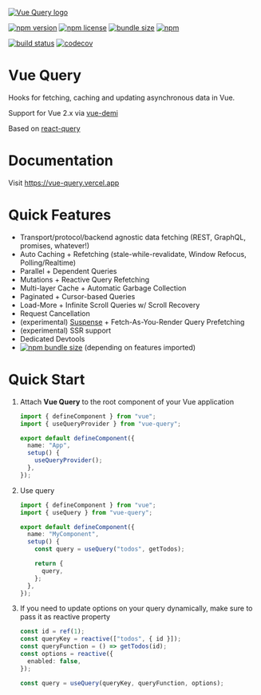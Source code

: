[![Vue Query logo](./media/vue-query.png)](https://damianosipiuk.github.io/vue-query/)

[![npm version](https://img.shields.io/npm/v/vue-query)](https://www.npmjs.com/package/vue-query)
[![npm license](https://img.shields.io/npm/l/vue-query)](https://github.com/DamianOsipiuk/vue-query/blob/main/LICENSE)
[![bundle size](https://img.shields.io/bundlephobia/minzip/vue-query)](https://bundlephobia.com/result?p=vue-query)
[![npm](https://img.shields.io/npm/dm/vue-query)](https://www.npmjs.com/package/vue-query)

[![build status](https://img.shields.io/github/workflow/status/DamianOsipiuk/vue-query/CI/main)](https://github.com/DamianOsipiuk/vue-query/actions/workflows/ci.yml?query=branch%3Amain)
[![codecov](https://codecov.io/gh/DamianOsipiuk/vue-query/branch/main/graph/badge.svg?token=X8FK0O5CTG)](https://codecov.io/gh/DamianOsipiuk/vue-query)

# Vue Query

Hooks for fetching, caching and updating asynchronous data in Vue.

Support for Vue 2.x via [vue-demi](https://github.com/vueuse/vue-demi)

Based on [react-query](https://github.com/tannerlinsley/react-query)

# Documentation

Visit https://vue-query.vercel.app

# Quick Features

- Transport/protocol/backend agnostic data fetching (REST, GraphQL, promises, whatever!)
- Auto Caching + Refetching (stale-while-revalidate, Window Refocus, Polling/Realtime)
- Parallel + Dependent Queries
- Mutations + Reactive Query Refetching
- Multi-layer Cache + Automatic Garbage Collection
- Paginated + Cursor-based Queries
- Load-More + Infinite Scroll Queries w/ Scroll Recovery
- Request Cancellation
- (experimental) [Suspense](https://v3.vuejs.org/guide/migration/suspense.html#introduction) + Fetch-As-You-Render Query Prefetching
- (experimental) SSR support
- Dedicated Devtools
- [![npm bundle size](https://img.shields.io/bundlephobia/minzip/vue-query)](https://bundlephobia.com/result?p=vue-query) (depending on features imported)

# Quick Start

1. Attach **Vue Query** to the root component of your Vue application

   ```ts
   import { defineComponent } from "vue";
   import { useQueryProvider } from "vue-query";

   export default defineComponent({
     name: "App",
     setup() {
       useQueryProvider();
     },
   });
   ```

2. Use query

   ```ts
   import { defineComponent } from "vue";
   import { useQuery } from "vue-query";

   export default defineComponent({
     name: "MyComponent",
     setup() {
       const query = useQuery("todos", getTodos);

       return {
         query,
       };
     },
   });
   ```

3. If you need to update options on your query dynamically, make sure to pass it as reactive property

   ```ts
   const id = ref(1);
   const queryKey = reactive(["todos", { id }]);
   const queryFunction = () => getTodos(id);
   const options = reactive({
     enabled: false,
   });

   const query = useQuery(queryKey, queryFunction, options);
   ```
